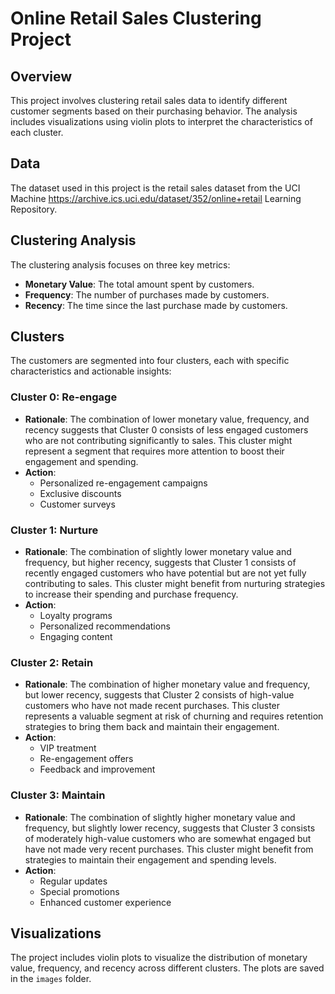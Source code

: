 # Online Retail Sales Clustering Project

## Overview
This project involves clustering retail sales data to identify different customer segments based on their purchasing behavior. The analysis includes visualizations using violin plots to interpret the characteristics of each cluster.

## Data
The dataset used in this project is the retail sales dataset from the UCI Machine https://archive.ics.uci.edu/dataset/352/online+retail Learning Repository.

## Clustering Analysis
The clustering analysis focuses on three key metrics:
- **Monetary Value**: The total amount spent by customers.
- **Frequency**: The number of purchases made by customers.
- **Recency**: The time since the last purchase made by customers.

## Clusters
The customers are segmented into four clusters, each with specific characteristics and actionable insights:

### Cluster 0: Re-engage
- **Rationale**: The combination of lower monetary value, frequency, and recency suggests that Cluster 0 consists of less engaged customers who are not contributing significantly to sales. This cluster might represent a segment that requires more attention to boost their engagement and spending.
- **Action**: 
  - Personalized re-engagement campaigns
  - Exclusive discounts
  - Customer surveys

### Cluster 1: Nurture
- **Rationale**: The combination of slightly lower monetary value and frequency, but higher recency, suggests that Cluster 1 consists of recently engaged customers who have potential but are not yet fully contributing to sales. This cluster might benefit from nurturing strategies to increase their spending and purchase frequency.
- **Action**: 
  - Loyalty programs
  - Personalized recommendations
  - Engaging content

### Cluster 2: Retain
- **Rationale**: The combination of higher monetary value and frequency, but lower recency, suggests that Cluster 2 consists of high-value customers who have not made recent purchases. This cluster represents a valuable segment at risk of churning and requires retention strategies to bring them back and maintain their engagement.
- **Action**: 
  - VIP treatment
  - Re-engagement offers
  - Feedback and improvement

### Cluster 3: Maintain
- **Rationale**: The combination of slightly higher monetary value and frequency, but slightly lower recency, suggests that Cluster 3 consists of moderately high-value customers who are somewhat engaged but have not made very recent purchases. This cluster might benefit from strategies to maintain their engagement and spending levels.
- **Action**: 
  - Regular updates
  - Special promotions
  - Enhanced customer experience

## Visualizations
The project includes violin plots to visualize the distribution of monetary value, frequency, and recency across different clusters. The plots are saved in the `images` folder.

